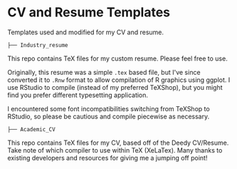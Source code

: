# CV and Resume Templates

Templates used and modified for my CV and resume. 

```
├── Industry_resume
```
This repo contains TeX files for my custom resume. Please feel free to use.

Originally, this resume was a simple `.tex` based file, but I've since converted it to `.Rnw` format to allow compilation of R graphics using ggplot. I use RStudio to compile (instead of my preferred TeXShop), but you might find you prefer different typesetting application.

I encountered some font incompatibilities switching from TeXShop to RStudio, so please be cautious and compile piecewise as necessary.

```
├── Academic_CV
```
This repo contains TeX files for my CV, based off of the Deedy CV/Resume. Take note of which compiler to use within TeX (XeLaTex). Many thanks to existing developers and resources for giving me a jumping off point!
